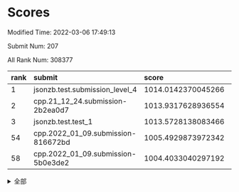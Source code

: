 # Scores

Modified Time: 2022-03-06 17:49:13

Submit Num: 207

All Rank Num: 308377

| rank |               submit               |       score        |       sigma        | pk_num |
| :--- | :--------------------------------- | :----------------- | :----------------- | :----- |
| 1    | jsonzb.test.submission_level_4     | 1014.0142370045266 | 0.8142646821121869 | 5955   |
| 2    | cpp.21_12_24.submission-2b2ea0d7   | 1013.9317628936554 | 0.7963159723524873 | 5958   |
| 3    | jsonzb.test.test_1                 | 1013.5728138083466 | 0.8378298031357094 | 5956   |
| 54   | cpp.2022_01_09.submission-816672bd | 1005.4929873972342 | 0.7255865659685888 | 5961   |
| 58   | cpp.2022_01_09.submission-5b0e3de2 | 1004.4033040297192 | 0.721264202068152  | 5964   |


<details>
<summary>全部</summary>

| rank |                 submit                 |       score        |       sigma        | pk_num |
| :--- | :------------------------------------- | :----------------- | :----------------- | :----- |
| 1    | jsonzb.test.submission_level_4         | 1014.0142370045266 | 0.8142646821121869 | 5955   |
| 2    | cpp.21_12_24.submission-2b2ea0d7       | 1013.9317628936554 | 0.7963159723524873 | 5958   |
| 3    | jsonzb.test.test_1                     | 1013.5728138083466 | 0.8378298031357094 | 5956   |
| 4    | gobigger.level_3.submission_level_3_27 | 1011.9498978873712 | 0.7738638100879904 | 5953   |
| 5    | gobigger.level_3.submission_level_3_22 | 1011.664765261767  | 0.7710672415310919 | 5955   |
| 6    | gobigger.level_3.submission_level_3_32 | 1011.6111614338588 | 0.7747039025948932 | 5959   |
| 7    | gobigger.level_3.submission_level_3_38 | 1011.0252601509652 | 0.7602198879466386 | 5957   |
| 8    | gobigger.level_3.submission_level_3_48 | 1010.8854738818388 | 0.7908179289184567 | 5957   |
| 9    | gobigger.level_3.submission_level_3_6  | 1010.7856231675287 | 0.7878101822034176 | 5960   |
| 10   | gobigger.level_3.submission_level_3_19 | 1010.6714580549396 | 0.7771138668043347 | 5961   |
| 11   | gobigger.level_3.submission_level_3_45 | 1010.5843089098014 | 0.7838208457990163 | 5960   |
| 12   | gobigger.level_3.submission_level_3_4  | 1010.5478498908589 | 0.7577196511973568 | 5960   |
| 13   | gobigger.level_3.submission_level_3_31 | 1010.5151835967895 | 0.7599063516899721 | 5957   |
| 14   | gobigger.level_3.submission_level_3_44 | 1010.3673650356916 | 0.7609996450944417 | 5960   |
| 15   | gobigger.level_3.submission_level_3_46 | 1010.3552189910289 | 0.755110761173467  | 5961   |
| 16   | gobigger.level_3.submission_level_3_29 | 1010.3110417677475 | 0.7617643780095945 | 5958   |
| 17   | gobigger.level_3.submission_level_3_28 | 1010.2589471545118 | 0.7793631228987826 | 5961   |
| 18   | gobigger.level_3.submission_level_3_23 | 1010.185044498737  | 0.7736101454710658 | 5955   |
| 19   | gobigger.level_3.submission_level_3_1  | 1010.148319214709  | 0.772690965194252  | 5959   |
| 20   | gobigger.level_3.submission_level_3_9  | 1010.1146192033478 | 0.7792018296181189 | 5958   |
| 21   | gobigger.level_3.submission_level_3_12 | 1010.0944829566059 | 0.7525173552017907 | 5953   |
| 22   | gobigger.level_3.submission_level_3_42 | 1010.0773681437984 | 0.7572735290587441 | 5961   |
| 23   | gobigger.level_3.submission_level_3_0  | 1010.0424397670299 | 0.7404664212122847 | 5954   |
| 24   | gobigger.level_3.submission_level_3_16 | 1010.0051418544512 | 0.7946224057974143 | 5963   |
| 25   | gobigger.level_3.submission_level_3_39 | 1009.8995402320381 | 0.7550620227921836 | 5960   |
| 26   | gobigger.level_3.submission_level_3_20 | 1009.8354257655052 | 0.7508640818545497 | 5961   |
| 27   | gobigger.level_3.submission_level_3_35 | 1009.833861800195  | 0.7492034026427978 | 5965   |
| 28   | gobigger.level_3.submission_level_3_26 | 1009.7574993394949 | 0.7632264102973689 | 5956   |
| 29   | gobigger.level_3.submission_level_3_13 | 1009.7426075486966 | 0.7507158001463252 | 5956   |
| 30   | gobigger.level_3.submission_level_3_21 | 1009.7119337773015 | 0.7390451945003712 | 5953   |
| 31   | gobigger.level_3.submission_level_3_14 | 1009.6868764410923 | 0.7467193537706714 | 5958   |
| 32   | gobigger.level_3.submission_level_3_8  | 1009.6018728141261 | 0.7471483149664715 | 5958   |
| 33   | gobigger.level_3.submission_level_3_11 | 1009.6009985564588 | 0.7463552745581835 | 5964   |
| 34   | gobigger.level_3.submission_level_3_2  | 1009.5901065727521 | 0.7482510818167133 | 5962   |
| 35   | gobigger.level_3.submission_level_3_40 | 1009.5193584523633 | 0.7445911503996707 | 5957   |
| 36   | gobigger.level_3.submission_level_3_47 | 1009.4846167125648 | 0.7497601328082542 | 5960   |
| 37   | gobigger.level_3.submission_level_3_17 | 1009.4618453308203 | 0.7565444084815622 | 5963   |
| 38   | gobigger.level_3.submission_level_3_33 | 1009.4369406553064 | 0.7615137776772104 | 5961   |
| 39   | gobigger.level_3.submission_level_3_37 | 1009.4295092700725 | 0.7529250333445876 | 5962   |
| 40   | gobigger.level_3.submission_level_3_43 | 1009.4108145776341 | 0.7553310414343138 | 5962   |
| 41   | gobigger.level_3.submission_level_3_18 | 1009.4013413764235 | 0.7503927310925543 | 5958   |
| 42   | gobigger.level_3.submission_level_3_10 | 1009.3948163848922 | 0.7635264014532565 | 5960   |
| 43   | gobigger.level_3.submission_level_3_30 | 1009.3788455143009 | 0.743987169502787  | 5963   |
| 44   | gobigger.level_3.submission_level_3_7  | 1009.28032254389   | 0.7618781263502968 | 5962   |
| 45   | gobigger.level_3.submission_level_3_25 | 1009.2559673666417 | 0.7714434097323449 | 5956   |
| 46   | gobigger.level_3.submission_level_3_34 | 1009.2533413867839 | 0.7590038400384966 | 5958   |
| 47   | gobigger.level_3.submission_level_3_49 | 1009.199877738981  | 0.7467399125479721 | 5964   |
| 48   | gobigger.level_3.submission_level_3_15 | 1008.9507380314368 | 0.7475463642492771 | 5958   |
| 49   | gobigger.level_3.submission_level_3_36 | 1008.8419591017988 | 0.729936869809452  | 5963   |
| 50   | gobigger.level_3.submission_level_3_41 | 1008.6885834623141 | 0.7461741234164768 | 5956   |
| 51   | gobigger.level_3.submission_level_3_24 | 1008.5007359904843 | 0.7341200533610005 | 5964   |
| 52   | gobigger.level_3.submission_level_3_5  | 1008.4238745265785 | 0.7315763270204753 | 5960   |
| 53   | gobigger.level_3.submission_level_3_3  | 1006.907543499393  | 0.7283801485706456 | 5958   |
| 54   | cpp.2022_01_09.submission-816672bd     | 1005.4929873972342 | 0.7255865659685888 | 5961   |
| 55   | gobigger.level_1.submission_level_1_10 | 1005.0407271240089 | 0.7280223674769142 | 5966   |
| 56   | gobigger.level_1.submission_level_1_24 | 1004.7998490359442 | 0.7206204585696441 | 5962   |
| 57   | gobigger.level_1.submission_level_1_4  | 1004.5548250444452 | 0.7339668574131871 | 5953   |
| 58   | cpp.2022_01_09.submission-5b0e3de2     | 1004.4033040297192 | 0.721264202068152  | 5964   |
| 59   | gobigger.level_1.submission_level_1_27 | 1004.3166617077686 | 0.7200624562612977 | 5962   |
| 60   | gobigger.level_1.submission_level_1_37 | 1004.0934050888745 | 0.717784663026048  | 5962   |
| 61   | gobigger.level_1.submission_level_1_7  | 1004.0508137378697 | 0.7041575090683756 | 5957   |
| 62   | gobigger.level_1.submission_level_1_8  | 1003.9952175297598 | 0.716693986271986  | 5957   |
| 63   | gobigger.level_1.submission_level_1_41 | 1003.9404224882444 | 0.7139616584120229 | 5959   |
| 64   | gobigger.level_1.submission_level_1_16 | 1003.910979914714  | 0.7241675202502181 | 5958   |
| 65   | gobigger.level_1.submission_level_1_28 | 1003.892292176396  | 0.7059199216940191 | 5964   |
| 66   | gobigger.level_1.submission_level_1_36 | 1003.8829268701943 | 0.7255972239598099 | 5958   |
| 67   | gobigger.level_1.submission_level_1_39 | 1003.84719931449   | 0.7067540673566185 | 5961   |
| 68   | gobigger.level_1.submission_level_1_9  | 1003.7223115562103 | 0.7166008376971692 | 5952   |
| 69   | gobigger.level_1.submission_level_1_43 | 1003.7129933570404 | 0.7224173790421783 | 5957   |
| 70   | gobigger.level_1.submission_level_1_15 | 1003.7123632218915 | 0.7198897375782823 | 5960   |
| 71   | gobigger.level_1.submission_level_1_17 | 1003.7105032169416 | 0.7098253069631739 | 5954   |
| 72   | gobigger.level_1.submission_level_1_19 | 1003.6402373541683 | 0.7088657634841781 | 5965   |
| 73   | gobigger.level_1.submission_level_1_47 | 1003.6074502580511 | 0.7293077295974806 | 5961   |
| 74   | gobigger.level_1.submission_level_1_34 | 1003.5669110391647 | 0.7171647403497957 | 5963   |
| 75   | gobigger.level_1.submission_level_1_5  | 1003.5333047235854 | 0.7107112057396043 | 5966   |
| 76   | gobigger.level_1.submission_level_1_3  | 1003.3311022830057 | 0.7030728411676204 | 5960   |
| 77   | gobigger.level_1.submission_level_1_12 | 1003.3062964941035 | 0.7241143835962811 | 5960   |
| 78   | gobigger.level_1.submission_level_1_33 | 1003.3026001680522 | 0.7176190003606076 | 5961   |
| 79   | gobigger.level_1.submission_level_1_44 | 1003.2796196121534 | 0.7188162383107353 | 5955   |
| 80   | gobigger.level_1.submission_level_1_20 | 1003.2558755513479 | 0.7158800222980444 | 5955   |
| 81   | gobigger.level_1.submission_level_1_0  | 1003.232851865061  | 0.7130181225885477 | 5962   |
| 82   | gobigger.level_1.submission_level_1_46 | 1003.2234048472004 | 0.7065381696085881 | 5957   |
| 83   | gobigger.level_1.submission_level_1_14 | 1003.1627478637622 | 0.7109987439247998 | 5958   |
| 84   | gobigger.level_1.submission_level_1_40 | 1003.128399748829  | 0.744834485181295  | 5958   |
| 85   | gobigger.level_1.submission_level_1_35 | 1003.054980853234  | 0.7236511082638679 | 5956   |
| 86   | gobigger.level_1.submission_level_1_32 | 1003.0439796926877 | 0.7252335487558128 | 5960   |
| 87   | gobigger.level_1.submission_level_1_2  | 1003.0251082269463 | 0.7092833221560167 | 5962   |
| 88   | gobigger.level_1.submission_level_1_6  | 1003.0168370240136 | 0.7235017587543667 | 5961   |
| 89   | gobigger.level_1.submission_level_1_18 | 1002.9786852576962 | 0.7159170302741479 | 5952   |
| 90   | gobigger.level_1.submission_level_1_30 | 1002.9201064537439 | 0.7307315775029707 | 5960   |
| 91   | gobigger.level_1.submission_level_1_45 | 1002.9194411050375 | 0.7165156426575545 | 5954   |
| 92   | gobigger.level_1.submission_level_1_25 | 1002.8721181038818 | 0.7233692604188172 | 5960   |
| 93   | gobigger.level_1.submission_level_1_11 | 1002.8006740183567 | 0.7160848850243481 | 5959   |
| 94   | gobigger.level_1.submission_level_1_49 | 1002.7682370970085 | 0.7093939588384245 | 5960   |
| 95   | gobigger.level_1.submission_level_1_48 | 1002.6642653021607 | 0.7140814622419257 | 5956   |
| 96   | gobigger.level_1.submission_level_1_31 | 1002.6153560864893 | 0.717254397229601  | 5960   |
| 97   | gobigger.level_1.submission_level_1_38 | 1002.5927353901292 | 0.719373596186729  | 5959   |
| 98   | gobigger.level_1.submission_level_1_13 | 1002.5655622592016 | 0.7147729203579758 | 5953   |
| 99   | gobigger.level_1.submission_level_1_42 | 1002.5622818324036 | 0.7047492017471048 | 5956   |
| 100  | gobigger.level_1.submission_level_1_26 | 1002.5458843618629 | 0.7142155591797597 | 5962   |
| 101  | gobigger.level_1.submission_level_1_22 | 1002.4883727982415 | 0.7050226534119003 | 5958   |
| 102  | gobigger.level_1.submission_level_1_21 | 1002.4634530563397 | 0.718118784997597  | 5960   |
| 103  | gobigger.level_1.submission_level_1_29 | 1002.2073799661666 | 0.7032374761602574 | 5959   |
| 104  | gobigger.level_1.submission_level_1_1  | 1001.8429828907861 | 0.7065943422943184 | 5955   |
| 105  | gobigger.level_1.submission_level_1_23 | 1001.5489473258763 | 0.70852200652399   | 5956   |
| 106  | gobigger.random.submission_random_4    | 997.8342012674472  | 0.7115718944637702 | 5959   |
| 107  | gobigger.random.submission_random_49   | 997.4034856953623  | 0.7016005934649253 | 5958   |
| 108  | gobigger.random.submission_random_28   | 997.1962833054693  | 0.6985372714286766 | 5964   |
| 109  | gobigger.random.submission_random_1    | 997.1456333042039  | 0.6968538127820908 | 5964   |
| 110  | gobigger.random.submission_random_42   | 997.0894435335082  | 0.7067763060981902 | 5956   |
| 111  | gobigger.random.submission_random_39   | 996.946364066074   | 0.7074542396856934 | 5956   |
| 112  | gobigger.random.submission_random_36   | 996.8328504277896  | 0.7006729195276165 | 5959   |
| 113  | gobigger.random.submission_random_13   | 996.8224749421296  | 0.7106575677728793 | 5960   |
| 114  | gobigger.random.submission_random_6    | 996.7190907483579  | 0.718226590179506  | 5963   |
| 115  | gobigger.random.submission_random_23   | 996.7093341420803  | 0.7153817285294852 | 5955   |
| 116  | gobigger.random.submission_random_34   | 996.6503737230148  | 0.7097082196005937 | 5963   |
| 117  | gobigger.random.submission_random_40   | 996.6112665261478  | 0.710983893745347  | 5964   |
| 118  | gobigger.random.submission_random_15   | 996.5924230667641  | 0.702091453955176  | 5957   |
| 119  | gobigger.random.submission_random_21   | 996.5488381844597  | 0.7179797349102703 | 5959   |
| 120  | gobigger.random.submission_random_38   | 996.4878549558031  | 0.6980477071553642 | 5959   |
| 121  | gobigger.random.submission_random_44   | 996.3871898085065  | 0.7059582200914709 | 5954   |
| 122  | gobigger.random.submission_random_12   | 996.3055811923253  | 0.709760148303794  | 5961   |
| 123  | gobigger.random.submission_random_46   | 996.2182836628614  | 0.715579428875897  | 5959   |
| 124  | gobigger.random.submission_random_29   | 996.1811254438331  | 0.7121550197586098 | 5957   |
| 125  | gobigger.random.submission_random_22   | 996.1699780651243  | 0.7065075585230779 | 5962   |
| 126  | gobigger.random.submission_random_32   | 996.0985909896863  | 0.7157159699183421 | 5954   |
| 127  | gobigger.random.submission_random_7    | 996.0888523797333  | 0.7018907264420228 | 5959   |
| 128  | gobigger.random.submission_random_48   | 996.0370846638947  | 0.7145240707141449 | 5957   |
| 129  | gobigger.random.submission_random_45   | 995.9387375387647  | 0.7299575570144782 | 5958   |
| 130  | gobigger.random.submission_random_43   | 995.9073920633368  | 0.7175296316197728 | 5957   |
| 131  | gobigger.random.submission_random_19   | 995.8814352007242  | 0.726080454151283  | 5959   |
| 132  | gobigger.random.submission_random_20   | 995.8374347698316  | 0.6986829254393265 | 5962   |
| 133  | gobigger.random.submission_random_9    | 995.815021829592   | 0.7050430628805602 | 5964   |
| 134  | gobigger.random.submission_random_0    | 995.771619561311   | 0.7066945490063001 | 5955   |
| 135  | gobigger.random.submission_random_33   | 995.7368792684849  | 0.70483142481872   | 5956   |
| 136  | gobigger.random.submission_random_26   | 995.7041026154388  | 0.7047186933584441 | 5965   |
| 137  | gobigger.random.submission_random_3    | 995.6249788452988  | 0.7304939267188802 | 5960   |
| 138  | gobigger.random.submission_random_10   | 995.6173165742986  | 0.7094665269180391 | 5958   |
| 139  | gobigger.random.submission_random_24   | 995.6120688121907  | 0.7080960686585084 | 5962   |
| 140  | gobigger.random.submission_random_14   | 995.5221347582408  | 0.7194760191862025 | 5960   |
| 141  | gobigger.random.submission_random_47   | 995.4787074915675  | 0.7117554655477868 | 5956   |
| 142  | gobigger.random.submission_random_35   | 995.471646857528   | 0.7078468975135086 | 5958   |
| 143  | gobigger.random.submission_random_11   | 995.4642342265204  | 0.7131226936666506 | 5956   |
| 144  | gobigger.random.submission_random_8    | 995.3801723277976  | 0.7085491567140316 | 5965   |
| 145  | gobigger.random.submission_random_27   | 995.3179426390585  | 0.7241478084759064 | 5958   |
| 146  | gobigger.random.submission_random_37   | 995.3173149784484  | 0.7049599508805638 | 5954   |
| 147  | gobigger.random.submission_random_16   | 995.3055968207325  | 0.7113386396013813 | 5963   |
| 148  | gobigger.random.submission_random_41   | 995.2769924450077  | 0.7176805186774241 | 5962   |
| 149  | gobigger.random.submission_random_25   | 995.2760186229401  | 0.7139349637472454 | 5954   |
| 150  | gobigger.random.submission_random_2    | 995.2635617217077  | 0.7183770580097707 | 5964   |
| 151  | gobigger.random.submission_random_18   | 994.9908412531479  | 0.7101456711604588 | 5957   |
| 152  | gobigger.random.submission_random_31   | 994.8983873270261  | 0.7243054554508661 | 5958   |
| 153  | gobigger.random.submission_random_17   | 994.6901345736339  | 0.7132288645046324 | 5958   |
| 154  | gobigger.random.submission_random_5    | 994.6468912037703  | 0.7285146505663593 | 5959   |
| 155  | gobigger.random.submission_random_30   | 994.5674725557808  | 0.7132646948153422 | 5962   |
| 156  | gobigger.level_2.submission_level_2_14 | 994.1549224042722  | 0.7519882999322499 | 5959   |
| 157  | gobigger.level_2.submission_level_2_23 | 993.9202724173671  | 0.7381745467806011 | 5961   |
| 158  | gobigger.level_2.submission_level_2_44 | 993.5210148012688  | 0.736135645867726  | 5957   |
| 159  | gobigger.level_2.submission_level_2_12 | 993.5077388686233  | 0.7246039812018609 | 5959   |
| 160  | gobigger.level_2.submission_level_2_7  | 993.4937558022426  | 0.7327712753981632 | 5960   |
| 161  | gobigger.level_2.submission_level_2_41 | 993.364754824027   | 0.7415500523304781 | 5956   |
| 162  | gobigger.level_2.submission_level_2_3  | 993.2005476244476  | 0.7364788935775426 | 5958   |
| 163  | gobigger.level_2.submission_level_2_22 | 993.1512728252762  | 0.7438425625614533 | 5956   |
| 164  | gobigger.level_2.submission_level_2_24 | 993.0976299259631  | 0.7207830728734607 | 5955   |
| 165  | gobigger.level_2.submission_level_2_20 | 993.0687814725367  | 0.744095787675537  | 5956   |
| 166  | gobigger.level_2.submission_level_2_42 | 993.0001530614378  | 0.743616326942398  | 5963   |
| 167  | gobigger.level_2.submission_level_2_8  | 992.9552656419629  | 0.7464833799262757 | 5954   |
| 168  | gobigger.level_2.submission_level_2_6  | 992.8386916336341  | 0.7313123499949289 | 5961   |
| 169  | gobigger.level_2.submission_level_2_21 | 992.7576737213366  | 0.749009332186528  | 5957   |
| 170  | gobigger.level_2.submission_level_2_39 | 992.699978655795   | 0.7271622371421369 | 5960   |
| 171  | gobigger.level_2.submission_level_2_27 | 992.629752636258   | 0.7286429425761672 | 5959   |
| 172  | gobigger.level_2.submission_level_2_25 | 992.5850403927908  | 0.7642428431876058 | 5956   |
| 173  | gobigger.level_2.submission_level_2_2  | 992.54919742469    | 0.7392350894321275 | 5953   |
| 174  | gobigger.level_2.submission_level_2_13 | 992.4208851755413  | 0.7448347813318968 | 5961   |
| 175  | gobigger.level_2.submission_level_2_40 | 992.4030339887138  | 0.7483405015644653 | 5959   |
| 176  | gobigger.level_2.submission_level_2_10 | 992.3704083908227  | 0.752910422372325  | 5960   |
| 177  | gobigger.level_2.submission_level_2_11 | 992.2957529403234  | 0.7427404316201855 | 5956   |
| 178  | gobigger.level_2.submission_level_2_9  | 992.2092085815613  | 0.7448739290317861 | 5960   |
| 179  | gobigger.level_2.submission_level_2_30 | 992.2045490530562  | 0.755820974659133  | 5958   |
| 180  | gobigger.level_2.submission_level_2_15 | 992.187485228104   | 0.7793127754952066 | 5959   |
| 181  | gobigger.level_2.submission_level_2_1  | 992.1281015133097  | 0.7408129648903382 | 5962   |
| 182  | gobigger.level_2.submission_level_2_49 | 992.1274168570872  | 0.7542613707058933 | 5962   |
| 183  | gobigger.level_2.submission_level_2_0  | 992.1214450315942  | 0.7431887555150314 | 5956   |
| 184  | gobigger.level_2.submission_level_2_26 | 992.1064918764323  | 0.7667428975782824 | 5963   |
| 185  | gobigger.level_2.submission_level_2_19 | 992.096083683037   | 0.7424210979042901 | 5957   |
| 186  | gobigger.level_2.submission_level_2_47 | 992.0283560999135  | 0.7371900678856752 | 5961   |
| 187  | gobigger.level_2.submission_level_2_18 | 991.9174608169026  | 0.7686430097487309 | 5962   |
| 188  | gobigger.level_2.submission_level_2_36 | 991.8755157550407  | 0.7411777941352689 | 5963   |
| 189  | gobigger.level_2.submission_level_2_33 | 991.8067798971446  | 0.7617843748054031 | 5960   |
| 190  | gobigger.level_2.submission_level_2_4  | 991.7668564681044  | 0.7342709727185412 | 5957   |
| 191  | gobigger.level_2.submission_level_2_46 | 991.7193667230563  | 0.766184373507724  | 5959   |
| 192  | gobigger.level_2.submission_level_2_29 | 991.6950331858626  | 0.7392537106521523 | 5958   |
| 193  | gobigger.level_2.submission_level_2_34 | 991.6417861745119  | 0.7583149931497342 | 5958   |
| 194  | gobigger.level_2.submission_level_2_31 | 991.6402516285477  | 0.7634174178554108 | 5959   |
| 195  | gobigger.level_2.submission_level_2_5  | 991.5677386589416  | 0.7450713035371485 | 5958   |
| 196  | gobigger.level_2.submission_level_2_38 | 991.4714716947803  | 0.7605792368235802 | 5961   |
| 197  | gobigger.level_2.submission_level_2_17 | 991.4474811483922  | 0.7368775441207214 | 5957   |
| 198  | gobigger.level_2.submission_level_2_37 | 991.4323477433568  | 0.7491397808590723 | 5958   |
| 199  | gobigger.level_2.submission_level_2_45 | 991.1250148942601  | 0.7536233977275997 | 5957   |
| 200  | gobigger.level_2.submission_level_2_43 | 990.6286753047244  | 0.7695464927222934 | 5959   |
| 201  | gobigger.level_2.submission_level_2_32 | 990.5512819241286  | 0.7747529205770652 | 5959   |
| 202  | gobigger.level_2.submission_level_2_16 | 990.4725718470864  | 0.7687103624940025 | 5958   |
| 203  | gobigger.level_2.submission_level_2_48 | 990.450266544799   | 0.746673383425187  | 5957   |
| 204  | gobigger.level_2.submission_level_2_35 | 990.3274437291353  | 0.7487019736009074 | 5958   |
| 205  | gobigger.level_2.submission_level_2_28 | 990.0350102283118  | 0.7619843884822872 | 5957   |
| 206  | gobigger.none.submission_none_0        | 976.2005190320369  | 1.4490307859429141 | 5964   |
| 207  | gobigger.none.submission_none_1        | 975.9573198492888  | 1.4228263054286103 | 5964   |

</details>